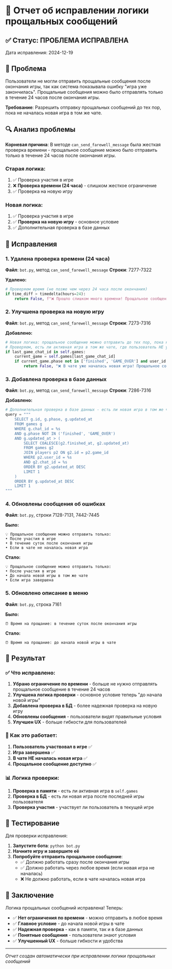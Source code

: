 # 🔧 Отчет об исправлении логики прощальных сообщений

## ✅ Статус: ПРОБЛЕМА ИСПРАВЛЕНА

Дата исправления: 2024-12-19

## 🚨 Проблема

Пользователи не могли отправить прощальные сообщения после окончания игры, так как система показывала ошибку "игра уже закончилась". Прощальные сообщения можно было отправлять только в течение 24 часов после окончания игры.

**Требование**: Разрешить отправку прощальных сообщений до тех пор, пока не началась новая игра в том же чате.

## 🔍 Анализ проблемы

**Корневая причина**: В методе `can_send_farewell_message` была жесткая проверка времени - прощальное сообщение можно было отправить только в течение 24 часов после окончания игры.

### Старая логика:
1. ✅ Проверка участия в игре
2. ❌ **Проверка времени (24 часа)** - слишком жесткое ограничение
3. ✅ Проверка на новую игру

### Новая логика:
1. ✅ Проверка участия в игре
2. ✅ **Проверка на новую игру** - основное условие
3. ✅ Дополнительная проверка в базе данных

## 🔧 Исправления

### 1. Удалена проверка времени (24 часа)

**Файл**: `bot.py`, метод `can_send_farewell_message`
**Строки**: 7277-7322

**Удалено:**
```python
# Проверяем время (не позже чем через 24 часа после окончания)
if time_diff > timedelta(hours=24):
    return False, f"❌ Прошло слишком много времени! Прощальное сообщение можно отправить только в течение суток после окончания игры."
```

### 2. Улучшена проверка на новую игру

**Файл**: `bot.py`, метод `can_send_farewell_message`
**Строки**: 7273-7316

**Добавлено:**
```python
# Новая логика: прощальное сообщение можно отправить до тех пор, пока не началась новая игра
# Проверяем, есть ли активная игра в том же чате, где пользователь НЕ участвует
if last_game_chat_id in self.games:
    current_game = self.games[last_game_chat_id]
    if current_game.phase not in ['finished', 'GAME_OVER'] and user_id not in [player.user_id for player in current_game.players.values()]:
        return False, "❌ В чате уже началась новая игра! Прощальное сообщение можно отправить только до начала новой игры.", {}
```

### 3. Добавлена проверка в базе данных

**Файл**: `bot.py`, метод `can_send_farewell_message`
**Строки**: 7286-7316

**Добавлено:**
```python
# Дополнительная проверка в базе данных - есть ли новая игра в том же чате
query = """
    SELECT g.id, g.phase, g.updated_at
    FROM games g
    WHERE g.chat_id = %s
    AND g.phase NOT IN ('finished', 'GAME_OVER')
    AND g.updated_at > (
        SELECT COALESCE(g2.finished_at, g2.updated_at)
        FROM games g2
        JOIN players p2 ON g2.id = p2.game_id
        WHERE p2.user_id = %s
        AND g2.chat_id = %s
        ORDER BY g2.updated_at DESC
        LIMIT 1
    )
    ORDER BY g.updated_at DESC
    LIMIT 1
"""
```

### 4. Обновлены сообщения об ошибках

**Файл**: `bot.py`, строки 7128-7131, 7442-7445

**Было:**
```
💡 Прощальное сообщение можно отправить только:
• После участия в игре
• В течение суток после окончания игры
• Если в чате не началась новая игра
```

**Стало:**
```
💡 Прощальное сообщение можно отправить только:
• После участия в игре
• До начала новой игры в том же чате
• Если игра завершена
```

### 5. Обновлено описание в меню

**Файл**: `bot.py`, строка 7161

**Было:**
```
⏰ Время на прощание: в течение суток после окончания игры
```

**Стало:**
```
⏰ Время на прощание: до начала новой игры в чате
```

## 🎯 Результат

### ✅ Что исправлено:

1. **Убрано ограничение по времени** - больше не нужно отправлять прощальное сообщение в течение 24 часов
2. **Улучшена логика проверки** - основное условие теперь "до начала новой игры"
3. **Добавлена проверка в БД** - более надежная проверка на новую игру
4. **Обновлены сообщения** - пользователи видят правильные условия
5. **Улучшен UX** - больше гибкости для пользователей

### 🔧 Как это работает:

1. **Пользователь участвовал в игре** ✅
2. **Игра завершена** ✅
3. **В чате НЕ началась новая игра** ✅
4. **Прощальное сообщение доступно** ✅

### 📊 Логика проверки:

1. **Проверка в памяти** - есть ли активная игра в `self.games`
2. **Проверка в БД** - есть ли новая игра после последней игры пользователя
3. **Проверка участия** - участвует ли пользователь в текущей игре

## 🧪 Тестирование

Для проверки исправления:

1. **Запустите бота**: `python bot.py`
2. **Начните игру и завершите её**
3. **Попробуйте отправить прощальное сообщение**:
   - ✅ Должно работать сразу после окончания игры
   - ✅ Должно работать через любое время (если новая игра не началась)
   - ❌ Не должно работать, если в чате началась новая игра

## 🎉 Заключение

Логика прощальных сообщений исправлена! Теперь:

- ✅ **Нет ограничения по времени** - можно отправить в любое время
- ✅ **Главное условие** - до начала новой игры в чате
- ✅ **Надежная проверка** - как в памяти, так и в базе данных
- ✅ **Понятные сообщения** - пользователи знают условия
- ✅ **Улучшенный UX** - больше гибкости и удобства

---
*Отчет создан автоматически при исправлении логики прощальных сообщений*

